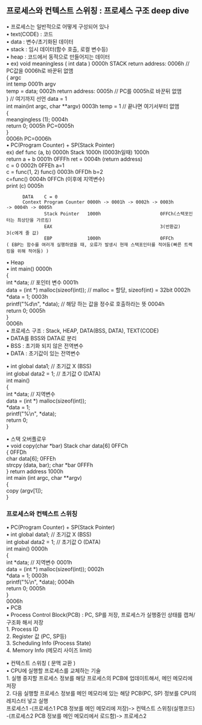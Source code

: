 ## 프로세스와 컨텍스트 스위칭 : 프로세스 구조 deep dive
• 프로세스는 일반적으로 어떻게 구성되어 있나  
    • text(CODE) : 코드  
    • data : 변수/초기화된 데이터  
    • stack : 임시 데이터(함수 호츨, 로컬 변수등)  
    • heap : 코드에서 동적으로 만들어지는 데이터  
    • ex) void meaningless ( int data )     0000h           STACK return address: 0006h // PC값을 0006h로 바꾼뒤 없앰  
          {                                                       argc  
               int temp                     0001h                 argv  
               temp = data;                 0002h                 return address: 0005h // PC를 0005h로 바꾼뒤 없앰  
          } // 여기까지 선언                                         data = 1  
          int main(int argc, char **argv)   0003h                 temp = 1 // 끝나면 여기서부터 없앰  
          {  
                meangingless (1);           0004h  
                return 0;                   0005h  PC=0005h  
          }  
                                            0006h  PC=0006h  
    • PC(Program Counter) + SP(Stack Pointer)  
      ex) def func (a, b)                  0000h          Stack   1000h        (0003h일때)  1000h  
              return a + b                 0001h                  0FFFh                    ret = 0004h (return address)  
          c = 0                            0002h                  0FFEh                    a=1  
          c = func(1, 2)        func()     0003h                  0FFDh                    b=2  
                                c=func()   0004h                  0FFCh                  (이후에 지역변수)  
          print (c)                        0005h  
  
          DATA    C = 0  
          Context Program Counter 0000h -> 0001h -> 0002h -> 0003h                          -> 0004h -> 0005h  
                  Stack Pointer   1000h                      0FFCh(스택포인터는 최상단을 가르킴)  
                  EAX                                        3(반환값)                          3(c에게 줄 값)  
                  EBP             1000h                      0FFCh  
    ( EBP는 함수를 여러개 실행하였을 때, 오류가 발생시 현재 스택포인터를 적어둠(빠른 트랙킹을 위해 적어둠) )  
  
• Heap  
• int main()                                                                    0000h  
  {  
    int *data; // 포인터 변수                                                     0001h  
    data = (int *) malloc(sizeof(int)); // malloc = 할당, sizeof(int) = 32bit    0002h  
    *data = 1;                                                                  0003h  
    printf("%d\n", *data); // 해당 하는 값을 정수로 호출하라는 뜻                     0004h  
    return 0;                                                                   0005h  
  }  
                                                                                0006h  
• 프로세스 구조 : Stack, HEAP, DATA(BSS, DATA), TEXT(CODE)  
• DATA를 BSS와 DATA로 분리  
    • BSS : 초기화 되지 않은 전역변수  
    • DATA : 초기값이 있는 전역변수  
  
• int global data1;     // 초기값 X (BSS)  
  int global data2 = 1; // 초기값 O (DATA)  
  int main()  
  {  
    int *data; // 지역변수  
    data = (int *) malloc(sizeof(int));  
    *data = 1;  
    printf("%\n", *data);  
    return 0;  
  }  
  
• 스택 오버플로우  
• void copy(char *bar)                 Stack    char data[6]        0FFCh  
  {                                                                 0FFDh  
    char data[6];                                                   0FFEh  
    strcpy (data, bar);                         char *bar           0FFFh  
  }                                             return address      1000h  
  int main (int argc, char **argv)  
  {  
    copy (argv[1]);  
  }  
  
### 프로세스와 컨텍스트 스위칭  
• PC(Program Counter) + SP(Stack Pointer)  
• int global data1;     // 초기값 X (BSS)  
  int global data2 = 1; // 초기값 O (DATA)  
  int main()                                0000h                             
  {       
  int *data; // 지역변수                      0001h  
  data = (int *) malloc(sizeof(int));       0002h  
  *data = 1;                                0003h  
  printf("%\n", *data);                     0004h  
  return 0;                                 0005h  
  }  
                                            0006h  
• PCB  
• Process Control Block(PCB) : PC, SP를 저장, 프로세스가 실행중인 상태를 캡쳐/구조화 해서 저장  
    1. Process ID  
    2. Register 값 (PC, SP등)  
    3. Scheduling Info (Process State)  
    4. Memory Info (메모리 사이즈 limit)  
  
• 컨텍스트 스위칭 ( 문맥 교환 )  
    • CPU에 실행할 프로세스를 교체하는 기술  
        1. 실행 중지할 프로세스 정보를 해당 프로세스의 PCB에 업데이트해서, 메인 메모리에 저장  
        2. 다음 실행할 프로세스 정보를 메인 메모리에 있는 해당 PCB(PC, SP) 정보를 CPU의 레지스터 넣고 실행  
        프로세스1 -(프로세스1 PCB 정보를 메인 메모리에 저장)-> 컨텍스트 스위칭(실행코드) -(프로세스2 PCB 정보를 메인 메모리에서 로드함)-> 프로세스2  